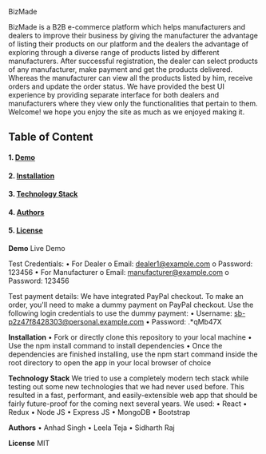  
BizMade

BizMade is a B2B e-commerce platform which helps manufacturers and dealers to improve their business by giving the manufacturer the advantage of listing their products on our platform and the dealers the advantage of exploring through a diverse range of products listed by different manufacturers.
After successful registration, the dealer can select products of any manufacturer, make payment and get the products delivered. Whereas the manufacturer can view all the products listed by him, receive orders and update the order status.
We have provided the best UI experience by providing separate interface for both dealers and manufacturers where they view only the functionalities that pertain to them.
Welcome! we hope you enjoy the site as much as we enjoyed making it.


## **Table of Content**
#### 1.	<a href="Demo">Demo</a>
#### 2.	<a href="(Installation)">Installation</a>
#### 3.	<a href="(Technology Stack)">Technology Stack</a>
#### 4.	<a href="(Authors)">Authors</a>
#### 5.	<a href="(License)">License</a>




**Demo**
Live Demo

Test Credentials:
•	For Dealer
o	Email:  dealer1@example.com
o	Password: 123456
•	For Manufacturer
o	Email: manufacturer@example.com
o	Password: 123456


Test payment details:
We have integrated PayPal checkout. To make an order, you'll need to make a dummy payment on PayPal checkout. Use the following login credentials to use the dummy payment:
•	Username: sb-p2z47f8428303@personal.example.com
•	Password: .*qMb47X


**Installation**
•	Fork or directly clone this repository to your local machine
•	Use the npm install command to install dependencies
•	Once the dependencies are finished installing, use the npm start command inside the root directory to open the app in your local browser of choice


**Technology Stack**
We tried to use a completely modern tech stack while testing out some new technologies that we had never used before. This resulted in a fast, performant, and easily-extensible web app that should be fairly future-proof for the coming next several years. We used:
•	React
•	Redux
•	Node JS
•	Express JS
•	MongoDB
•	Bootstrap

**Authors**
•	Anhad Singh
•	Leela Teja
•	Sidharth Raj


**License**
MIT





